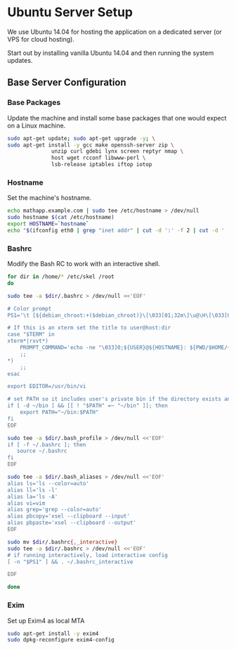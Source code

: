 # Ubuntu Server Setup

We use Ubuntu 14.04 for hosting the application on a dedicated server (or VPS for cloud hosting).

Start out by installing vanilla Ubuntu 14.04 and then running the system updates.

## Base Server Configuration

### Base Packages
Update the machine and install some base packages that one would expect on a Linux machine.

```bash
sudo apt-get update; sudo apt-get upgrade -y; \
sudo apt-get install -y gcc make openssh-server zip \
              unzip curl gdebi lynx screen reptyr nmap \
              host wget rcconf libwww-perl \
              lsb-release iptables iftop iotop
```

### Hostname
Set the machine's hostname.
```bash
echo mathapp.example.com | sudo tee /etc/hostname > /dev/null
sudo hostname $(cat /etc/hostname)
export HOSTNAME=`hostname`
echo "$(ifconfig eth0 | grep "inet addr" | cut -d ':' -f 2 | cut -d ' ' -f 1) $(cat /etc/hostname)" | sudo tee -a /etc/hosts > /dev/null
```

### Bashrc
Modify the Bash RC to work with an interactive shell.

```bash
for dir in /home/* /etc/skel /root
do

sudo tee -a $dir/.bashrc > /dev/null <<'EOF'

# Color prompt
PS1='\t [${debian_chroot:+($debian_chroot)}\[\033[01;32m\]\u@\H\[\033[00m\]] \[\033[01;34m\]\w\[\033[00m\]\$ '

# If this is an xterm set the title to user@host:dir
case "$TERM" in
xterm*|rxvt*)
    PROMPT_COMMAND='echo -ne "\033]0;${USER}@${HOSTNAME}: ${PWD/$HOME/~}\007"'
    ;;
*)
    ;;
esac

export EDITOR=/usr/bin/vi

# set PATH so it includes user's private bin if the directory exists and isn't already in the path
if [ -d ~/bin ] && [[ ! "$PATH" =~ "~/bin" ]]; then
    export PATH="~/bin:$PATH"
fi
EOF

sudo tee -a $dir/.bash_profile > /dev/null <<'EOF'
if [ -f ~/.bashrc ]; then
   source ~/.bashrc
fi
EOF

sudo tee -a $dir/.bash_aliases > /dev/null <<'EOF'
alias ls='ls --color=auto'
alias ll='ls -l'
alias la='ls -A'
alias vi=vim
alias grep='grep --color=auto'
alias pbcopy='xsel --clipboard --input'
alias pbpaste='xsel --clipboard --output'
EOF

sudo mv $dir/.bashrc{,_interactive}
sudo tee -a $dir/.bashrc > /dev/null <<'EOF'
# if running interactively, load interactive config
[ -n "$PS1" ] && . ~/.bashrc_interactive

EOF

done
```

### Exim
Set up Exim4 as local MTA
```bash
sudo apt-get install -y exim4
sudo dpkg-reconfigure exim4-config
```
